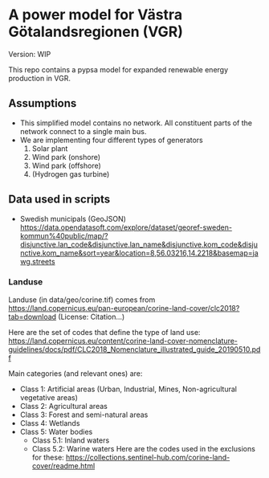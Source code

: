 # A power model for Västra Götalandsregionen (VGR)

Version: WIP

This repo contains a pypsa model for expanded renewable energy production in VGR.

## Assumptions

- This simplified model contains no network. All constituent parts of the network connect to a single main bus.
- We are implementing four different types of generators
  1. Solar plant
  2. Wind park (onshore)
  3. Wind park (offshore)
  4. (Hydrogen gas turbine)


## Data used in scripts

- Swedish municipals (GeoJSON)
https://data.opendatasoft.com/explore/dataset/georef-sweden-kommun%40public/map/?disjunctive.lan_code&disjunctive.lan_name&disjunctive.kom_code&disjunctive.kom_name&sort=year&location=8,56.03216,14.2218&basemap=jawg.streets


### Landuse

Landuse (in data/geo/corine.tif) comes from https://land.copernicus.eu/pan-european/corine-land-cover/clc2018?tab=download (License: Citation...)

Here are the set of codes that define the type of land use:
https://land.copernicus.eu/content/corine-land-cover-nomenclature-guidelines/docs/pdf/CLC2018_Nomenclature_illustrated_guide_20190510.pdf

Main categories (and relevant ones) are:
- Class 1: Artificial areas (Urban, Industrial, Mines, Non-agricultural vegetative areas)
- Class 2: Agricultural areas
- Class 3: Forest and semi-natural areas
- Class 4: Wetlands
- Class 5: Water bodies
  - Class 5.1: Inland waters
  - Class 5.2: Warine waters
Here are the codes used in the exclusions for these:
https://collections.sentinel-hub.com/corine-land-cover/readme.html



